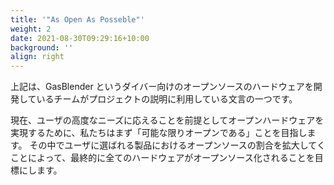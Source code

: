 ```yaml
---
title: '"As Open As Posseble"'
weight: 2
date: 2021-08-30T09:29:16+10:00
background: ''
align: right
---
```


上記は、GasBlender というダイバー向けのオープンソースのハードウェアを開発しているチームがプロジェクトの説明に利用している文言の一つです。

現在、ユーザの高度なニーズに応えることを前提としてオープンハードウェアを実現するために、私たちはまず「可能な限りオープンである」ことを目指します。
その中でユーザに選ばれる製品におけるオープンソースの割合を拡大してくことによって、最終的に全てのハードウェアがオープンソース化されることを目標にします。